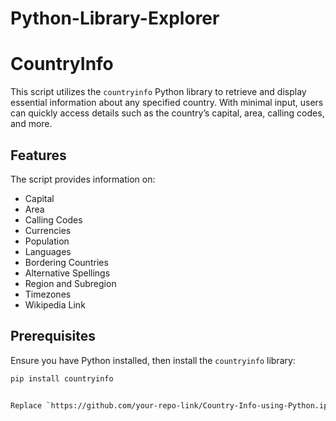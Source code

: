 # Python-Library-Explorer


# CountryInfo
This script utilizes the `countryinfo` Python library to retrieve and display essential information about any specified country. With minimal input, users can quickly access details such as the country’s capital, area, calling codes, and more.

## Features

The script provides information on:
- Capital
- Area
- Calling Codes
- Currencies
- Population
- Languages
- Bordering Countries
- Alternative Spellings
- Region and Subregion
- Timezones
- Wikipedia Link

## Prerequisites

Ensure you have Python installed, then install the `countryinfo` library:

```bash
pip install countryinfo


Replace `https://github.com/your-repo-link/Country-Info-using-Python.ipynb` with the actual URL to your notebook file. Let me know if you need further adjustments!

